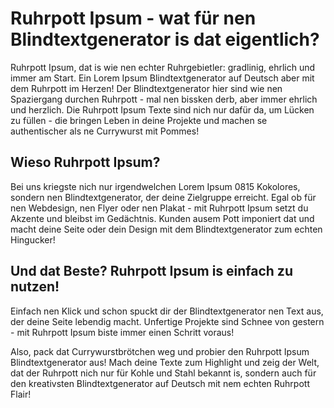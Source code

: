 # Ruhrpott Ipsum - wat für nen Blindtextgenerator is dat eigentlich?

Ruhrpott Ipsum, dat is wie nen echter Ruhrgebietler: gradlinig, ehrlich und immer am Start. Ein Lorem Ipsum Blindtextgenerator auf Deutsch aber mit dem Ruhrpott im Herzen! Der Blindtextgenerator hier sind wie nen Spaziergang durchen Ruhrpott - mal nen bissken derb, aber immer ehrlich und herzlich. Die Ruhrpott Ipsum Texte sind nich nur dafür da, um Lücken zu füllen - die bringen Leben in deine Projekte und machen se authentischer als ne Currywurst mit Pommes!

## Wieso Ruhrpott Ipsum?

Bei uns kriegste nich nur irgendwelchen Lorem Ipsum 0815 Kokolores, sondern nen Blindtextgenerator, der deine Zielgruppe erreicht. Egal ob für nen Webdesign, nen Flyer oder nen Plakat - mit Ruhrpott Ipsum setzt du Akzente und bleibst im Gedächtnis. Kunden ausem Pott imponiert dat und macht deine Seite oder dein Design mit dem Blindtextgenerator zum echten Hingucker!

## Und dat Beste? Ruhrpott Ipsum is einfach zu nutzen!

Einfach nen Klick und schon spuckt dir der Blindtextgenerator nen Text aus, der deine Seite lebendig macht. Unfertige Projekte sind Schnee von gestern - mit Ruhrpott Ipsum biste immer einen Schritt voraus!

Also, pack dat Currywurstbrötchen weg und probier den Ruhrpott Ipsum Blindtextgenerator aus! Mach deine Texte zum Highlight und zeig der Welt, dat der Ruhrpott nich nur für Kohle und Stahl bekannt is, sondern auch für den kreativsten Blindtextgenerator auf Deutsch mit nem echten Ruhrpott Flair!
